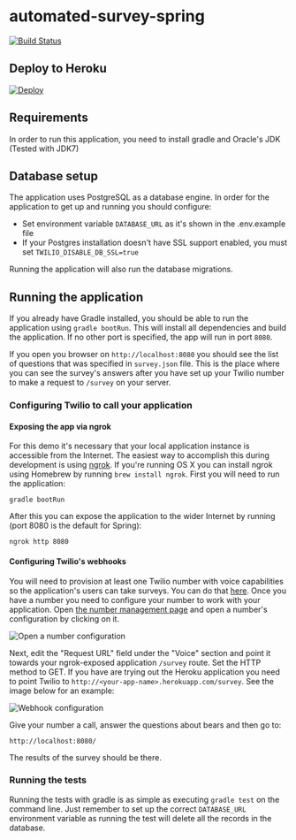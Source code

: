 # automated-survey-spring

[![Build Status](https://travis-ci.org/TwilioDevEd/automated-survey-spring.svg?branch=master)](https://travis-ci.org/TwilioDevEd/automated-survey-spring)

## Deploy to Heroku

[![Deploy](https://www.herokucdn.com/deploy/button.png)](https://heroku.com/deploy)

## Requirements

In order to run this application, you need to install gradle and Oracle's JDK (Tested with JDK7)

## Database setup

The application uses PostgreSQL as a database engine. In order for the application to get up and running you should
configure:

* Set environment variable `DATABASE_URL` as it's shown in the .env.example file
* If your Postgres installation doesn't have SSL support enabled, you must set `TWILIO_DISABLE_DB_SSL=true`

Running the application will also run the database migrations.

## Running the application

If you already have Gradle installed, you should be able to run the application using `gradle bootRun`. This will
install all dependencies and build the application. If no other port is specified, the app will run in port `8080`.

If you open you browser on `http://localhost:8080` you should see the list of questions that was specified in
`survey.json` file. This is the place where you can see the survey's answers after you have set up your Twilio number
to make a request to `/survey` on your server.

### Configuring Twilio to call your application

#### Exposing the app via ngrok

For this demo it's necessary that your local application instance is
accessible from the Internet. The easiest way to accomplish this
during development is using [ngrok](https://ngrok.com/). If you're
running OS X you can install ngrok using Homebrew by running `brew
install ngrok`. First you will need to run the application:

```
gradle bootRun
```

After this you can expose the application to the wider Internet by
running (port 8080 is the default for Spring):

```
ngrok http 8080
```

#### Configuring Twilio's webhooks

You will need to provision at least one Twilio number with voice
capabilities so the application's users can take surveys. You can do
that
[here](https://www.twilio.com/user/account/phone-numbers/search). Once
you have a number you need to configure your number to work with your
application. Open
[the number management page](https://www.twilio.com/user/account/phone-numbers/incoming)
and open a number's configuration by clicking on it.

![Open a number configuration](https://raw.github.com/TwilioDevEd/automated-survey-spring/master/screenshots/number-conf.png)

Next, edit the "Request URL" field under the "Voice" section and point
it towards your ngrok-exposed application `/survey` route. Set
the HTTP method to GET. If you have are trying out the Heroku
application you need to point Twilio to
`http://<your-app-name>.herokuapp.com/survey`. See the image
below for an example:

![Webhook configuration](https://raw.github.com/TwilioDevEd/automated-survey-spring/master/screenshots/webhook-conf.png)

Give your number a call, answer the questions about bears and then go to:

```
http://localhost:8080/
```

The results of the survey should be there.

### Running the tests

Running the tests with gradle is as simple as executing `gradle test` on the command line. Just remember to set up
the correct `DATABASE_URL` environment variable as running the test will delete all the records in the database.
